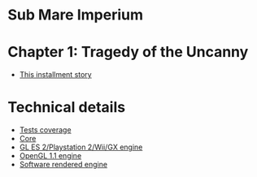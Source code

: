 Sub Mare Imperium
=================

# Chapter 1: Tragedy of the Uncanny

- [This installment story](episode1)

# Technical details
- [Tests coverage](coverage/index.html)
- [Core](core)
- [GL ES 2/Playstation 2/Wii/GX engine](ee-frontend)
- [OpenGL 1.1 engine](gl-frontend)
- [Software rendered engine](mx-frontend)
